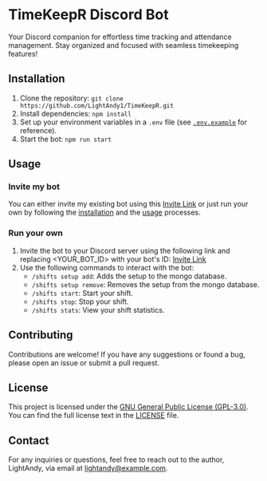 # TimeKeepR Discord Bot

Your Discord companion for effortless time tracking and attendance management. Stay organized and focused with seamless timekeeping features!

## Installation

1. Clone the repository: `git clone https://github.com/LightAndy1/TimeKeepR.git`
2. Install dependencies: `npm install`
3. Set up your environment variables in a `.env` file (see [`.env.example`](https://github.com/LightAndy1/TimeKeepR/blob/main/.env.example) for reference).
4. Start the bot: `npm run start`

## Usage

### Invite my bot

You can either invite my existing bot using this [Invite Link](https://discord.com/api/oauth2/authorize?client_id=1194633859518705714&permissions=68608&scope=bot+applications.commands) or just run your own by following the [installation](#installation) and the [usage](#run-your-own) processes.

### Run your own

1. Invite the bot to your Discord server using the following link and replacing <YOUR_BOT_ID> with your bot's ID: [Invite Link](https://discord.com/api/oauth2/authorize?client_id=<YOUR_BOT_ID>&permissions=68608&scope=bot+applications.commands)
2. Use the following commands to interact with the bot:
   - `/shifts setup add`: Adds the setup to the mongo database.
   - `/shifts setup remove`: Removes the setup from the mongo database.
   - `/shifts start`: Start your shift.
   - `/shifts stop`: Stop your shift.
   - `/shifts stats`: View your shift statistics.

## Contributing

Contributions are welcome! If you have any suggestions or found a bug, please open an issue or submit a pull request.

## License

This project is licensed under the [GNU General Public License (GPL-3.0)](LICENSE). You can find the full license text in the [LICENSE](LICENSE) file.

## Contact

For any inquiries or questions, feel free to reach out to the author, LightAndy, via email at [lightandy@example.com](mailto:andreimulte+gitcontact@gmail.com).
